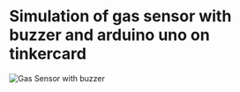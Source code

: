 # Simulation of gas sensor with buzzer and arduino uno on tinkercard

![Gas Sensor with buzzer](https://github.com/user-attachments/assets/b510decf-f397-43b7-94fd-75cecf92fa3c)
